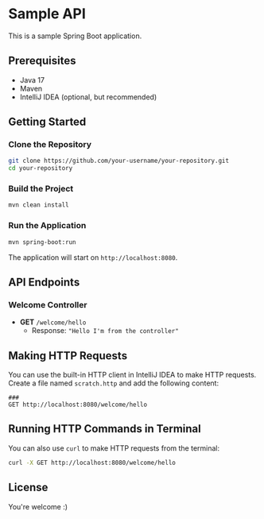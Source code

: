 # Sample API

This is a sample Spring Boot application.

## Prerequisites

- Java 17
- Maven
- IntelliJ IDEA (optional, but recommended)

## Getting Started

### Clone the Repository

```sh
git clone https://github.com/your-username/your-repository.git
cd your-repository
```

### Build the Project

```sh
mvn clean install
```

### Run the Application

```sh
mvn spring-boot:run
```

The application will start on `http://localhost:8080`.

## API Endpoints

### Welcome Controller

- **GET** `/welcome/hello`
  - Response: `"Hello I'm from the controller"`

## Making HTTP Requests

You can use the built-in HTTP client in IntelliJ IDEA to make HTTP requests. Create a file named `scratch.http` and add the following content:

```http
###
GET http://localhost:8080/welcome/hello
```

## Running HTTP Commands in Terminal

You can also use `curl` to make HTTP requests from the terminal:

```sh
curl -X GET http://localhost:8080/welcome/hello
```

## License
You're welcome :)
